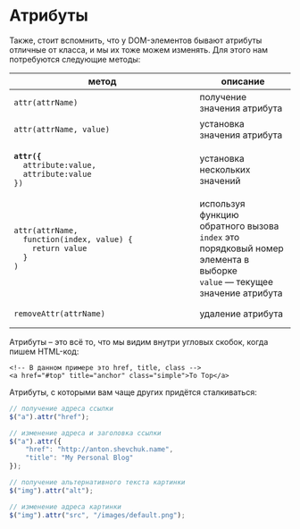 # Атрибуты

Также, стоит вспомнить, что у DOM-элементов бывают атрибуты отличные от класса, и мы их тоже можем изменять. Для этого нам потребуются следующие методы:



<table><thead><tr><th width="317">метод</th><th>описание</th></tr></thead><tbody><tr><td><pre class="language-javascript"><code class="lang-javascript">attr(attrName) 
</code></pre></td><td>получение значения атрибута</td></tr><tr><td><pre class="language-javascript"><code class="lang-javascript">attr(attrName, value)
</code></pre></td><td>установка значения атрибута</td></tr><tr><td><pre class="language-javascript"><code class="lang-javascript"><strong>attr({
</strong>  attribute:value,
  attribute:value
})
</code></pre></td><td>установка нескольких значений</td></tr><tr><td><pre class="language-javascript"><code class="lang-javascript">attr(attrName,
  function(index, value) {
    return value
  }
)
</code></pre></td><td>используя функцию обратного вызова<br><code>index</code> это порядковый номер элемента в выборке<br><code>value</code> — текущее значение атрибута</td></tr><tr><td><pre class="language-javascript"><code class="lang-javascript">removeAttr(attrName) 
</code></pre></td><td>удаление атрибута</td></tr></tbody></table>

Атрибуты – это всё то, что мы видим внутри угловых скобок, когда пишем HTML-код:

```markup
<!-- В данном примере это href, title, class -->
<a href="#top" title="anchor" class="simple">To Top</a>
```

Атрибуты, с которыми вам чаще других придётся сталкиваться:

```javascript
// получение адреса ссылки
$("a").attr("href");

// изменение адреса и заголовка ссылки
$("a").attr({
    "href": "http://anton.shevchuk.name",
    "title": "My Personal Blog"
});

// получение альтернативного текста картинки
$("img").attr("alt");

// изменение адреса картинки
$("img").attr("src", "/images/default.png");
```
